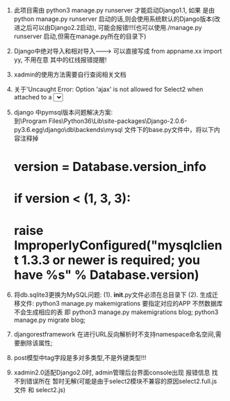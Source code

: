 1. 此项目需由 python3 manage.py runserver 才能启动Django1.1, 如果
   是由python manage.py runserver 启动的话,则会使用系统默认的Django版本(改进之后可以由Django2.2启动),
   可能会报错!!!(也可以使用./manage.py runserver 启动,但需在manage.py所在的目录下)
2. Django中绝对导入和相对导入---> 可以直接写成 from appname.xx import yy, 不用在意
   其中的红线报错提醒!   
3. xadmin的使用方法需要自行查阅相关文档
4. 关于'Uncaught Error: Option 'ajax' is not allowed for Select2 when attached to a <select> element.'
   相关(也就是在xadmin中autocomplete自动补充下拉框不生效)问题的说明(找不到更好的解决方案):
        这个问题是由于在adminforms.py中的class Meta类中的fields引起的,在其中定义了多个
        具有下拉select选项的字段, 其中的status和category, tag字段有冲突,暂时的解决办法是
        去掉status字段,但不是最好的解决方案(
        (1). 初步判断status和这两个字段不能共存,暂时先删除它
        (2). 在models里面再设立一个Status类,将status独自设置成一个外键,貌似可行,可惜数据库读不进去,显示表主键无法识别
            class Status(models.Model):
                STATUS_NORMAL = 1
                STATUS_DELETE = 0
                STATUS_DRAFT = 2
                STATUS_ITEM = (
                    (STATUS_NORMAL, '正常'),
                    (STATUS_DELETE, '删除'),
                    (STATUS_DRAFT, '草稿'),
                )
                    )
            class Post(models.Model):
                # 省略其他代码
                status = models.ForeignKey(Status, default=Status.STATUS_NORMAL, choices=Status.STATUS_ITEM,
                               verbose_name='状态', on_delete=models.DO_NOTHING)           
                               
5. django 中pymsql版本问题解决方案:                      
    到\Program Files\Python36\Lib\site-packages\Django-2.0.6-py3.6.egg\django\db\backends\mysql
        文件下的base.py文件中，将以下内容注释掉
    # version = Database.version_info
    # if version < (1, 3, 3): 
    # raise ImproperlyConfigured("mysqlclient 1.3.3 or newer is required; you have %s" % Database.__version__)
6. 将db.sqlite3更换为MySQL问题: 
    (1). __init__.py文件必须在总目录下
    (2). 生成迁移文件: python3 manage.py makemigrations 要指定对应的APP 不然数据库不会生成相应的表
         即 python3 manage.py makemigrations blog; python3 manage.py migrate blog;
7. djangorestframework 在进行URL反向解析时不支持namespace命名空间,需要删除该属性;
8. post模型中tag字段是多对多类型,不是外键类型!!!
9. xadmin2.0适配Django2.0时, admin管理后台界面console出现 报错信息 找不到错误所在  暂时无解(可能是由于select2模块不兼容的原因select2.full.js文件 和 select2.js)
